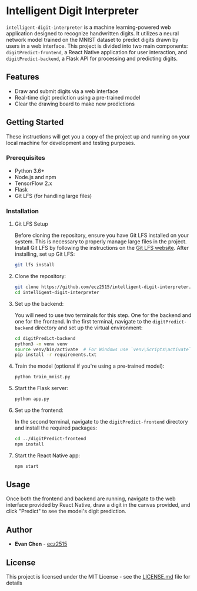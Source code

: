 # Intelligent Digit Interpreter

`intelligent-digit-interpreter` is a machine learning-powered web application designed to recognize handwritten digits. It utilizes a neural network model trained on the MNIST dataset to predict digits drawn by users in a web interface. This project is divided into two main components: `digitPredict-frontend`, a React Native application for user interaction, and `digitPredict-backend`, a Flask API for processing and predicting digits.

## Features

- Draw and submit digits via a web interface
- Real-time digit prediction using a pre-trained model
- Clear the drawing board to make new predictions

## Getting Started

These instructions will get you a copy of the project up and running on your local machine for development and testing purposes.

### Prerequisites

- Python 3.6+
- Node.js and npm
- TensorFlow 2.x
- Flask
- Git LFS (for handling large files)

### Installation

1. Git LFS Setup

    Before cloning the repository, ensure you have Git LFS installed on your system. This is necessary to properly manage large files in the project. Install Git LFS by following the instructions on the [Git LFS website](https://git-lfs.github.com/). After installing, set up Git LFS:

    ```sh
    git lfs install
    ```


2. Clone the repository:

    ```sh
    git clone https://github.com/ecz2515/intelligent-digit-interpreter.git
    cd intelligent-digit-interpreter
    ```

3. Set up the backend:

    You will need to use two terminals for this step. One for the backend and one for the frontend. In the first terminal, navigate to the `digitPredict-backend` directory and set up the virtual environment:

    ```sh
    cd digitPredict-backend
    python3 -m venv venv
    source venv/bin/activate  # For Windows use `venv\Scripts\activate`
    pip install -r requirements.txt
    ```

4. Train the model (optional if you're using a pre-trained model):

    ```sh
    python train_mnist.py
    ```

5. Start the Flask server:

    ```sh
    python app.py
    ```

6. Set up the frontend:

    In the second terminal, navigate to the `digitPredict-frontend` directory and install the required packages:

    ```sh
    cd ../digitPredict-frontend
    npm install
    ```

7. Start the React Native app:

    ```sh
    npm start
    ```

## Usage

Once both the frontend and backend are running, navigate to the web interface provided by React Native, draw a digit in the canvas provided, and click "Predict" to see the model's digit prediction.

## Author

- **Evan Chen** - [ecz2515](chenevan0310@gmail.com)

## License

This project is licensed under the MIT License - see the [LICENSE.md](LICENSE.md) file for details